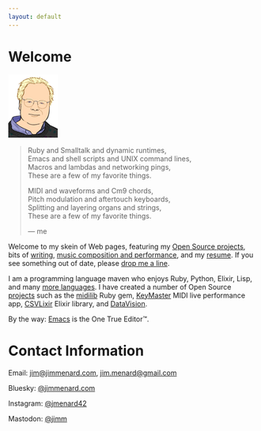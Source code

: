 ```yaml
---
layout: default
---
```


# Welcome

<img
  src="images/jim_128.png"
  class="texthead"
  alt="Portrait by Nitrozac of Geek Culture/The Joy of Tech"
  title="Me, as rendered by Nitrozac of Geek Culture/The Joy of Tech"
/>

> Ruby and Smalltalk and dynamic runtimes,  
> Emacs and shell scripts and UNIX command lines,  
> Macros and lambdas and networking pings,  
> These are a few of my favorite things.
>
> MIDI and waveforms and Cm9 chords,  
> Pitch modulation and aftertouch keyboards,  
> Splitting and layering organs and strings,  
> These are a few of my favorite things.
>
> &mdash; me

Welcome to my skein of Web pages, featuring my
[Open Source projects](/projects/), bits of [writing](/writing),
[music composition and performance](music.html), and my
[resume](Jim_Menard_resume.html). If you see something out of date, please
[drop me a line](mailto:jim@jimmenard.com).

I am a programming language maven who enjoys Ruby, Python, Elixir,
Lisp, and many [more languages](/Jim_Menard_resume.html#technical-skills). I have created a
number of Open Source [projects](/projects/) such as the
[midilib](https://github.com/jimm/midilib) Ruby gem,
[KeyMaster](https://github.com/jimm/keymaster) MIDI live performance app,
[CSVLixir](https://github.com/jimm/csvlixir) Elixir library, and
[DataVision](https://github.com/jimm/datavision).

By the way: [Emacs](/emacs_tips.html) is the One True Editor&trade;.

# Contact Information

Email:
[jim@jimmenard.com](mailto:jim@jimmenard.com),
[jim.menard@gmail.com](mailto:jim.menard@gmail.com)

Bluesky:
<a rel="me" href="https://bsky.app/profile/jimmenard.com">@jimmenard.com</a>

Instagram:
<a rel="me" href="https://www.instagram.com/jmenard42/">@jmenard42</a>

Mastodon:
<a rel="me" href="https://sunny.garden/@jimm">@jimm</a>
